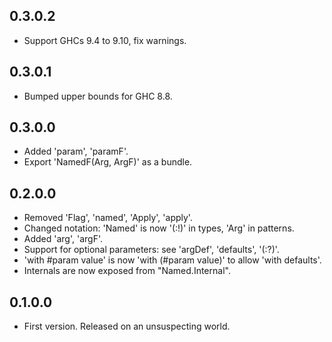 ## 0.3.0.2

* Support GHCs 9.4 to 9.10, fix warnings.

## 0.3.0.1

* Bumped upper bounds for GHC 8.8.

## 0.3.0.0

* Added 'param', 'paramF'.
* Export 'NamedF(Arg, ArgF)' as a bundle.

## 0.2.0.0

* Removed 'Flag', 'named', 'Apply', 'apply'.
* Changed notation: 'Named' is now '(:!)' in types, 'Arg' in patterns.
* Added 'arg', 'argF'.
* Support for optional parameters: see 'argDef', 'defaults', '(:?)'.
* 'with #param value' is now 'with (#param value)' to allow 'with defaults'.
* Internals are now exposed from "Named.Internal".

## 0.1.0.0

* First version. Released on an unsuspecting world.
